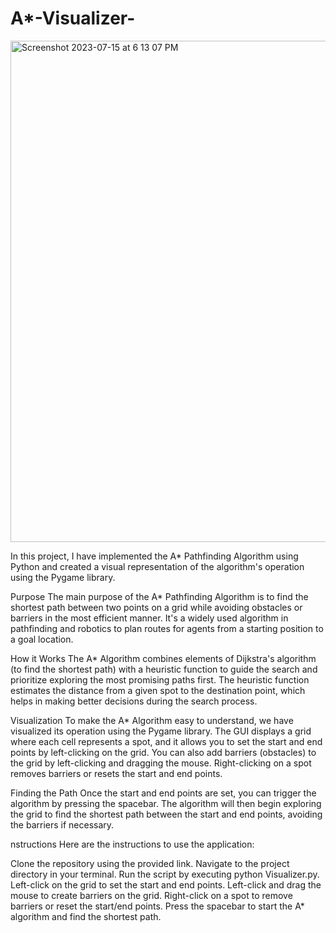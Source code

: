 # A*-Visualizer-
<img width="802" alt="Screenshot 2023-07-15 at 6 13 07 PM" src="https://github.com/MitSheth7/A-Visualizer-/assets/88057396/bd385a80-32da-4fea-af35-f06a64eb584c">

In this project, I have implemented the A* Pathfinding Algorithm using Python and created a visual representation of the algorithm's operation using the Pygame library.

Purpose
The main purpose of the A* Pathfinding Algorithm is to find the shortest path between two points on a grid while avoiding obstacles or barriers in the most efficient manner. It's a widely used algorithm in pathfinding and robotics to plan routes for agents from a starting position to a goal location.

How it Works
The A* Algorithm combines elements of Dijkstra's algorithm (to find the shortest path) with a heuristic function to guide the search and prioritize exploring the most promising paths first. The heuristic function estimates the distance from a given spot to the destination point, which helps in making better decisions during the search process.

Visualization
To make the A* Algorithm easy to understand, we have visualized its operation using the Pygame library. The GUI displays a grid where each cell represents a spot, and it allows you to set the start and end points by left-clicking on the grid. You can also add barriers (obstacles) to the grid by left-clicking and dragging the mouse. Right-clicking on a spot removes barriers or resets the start and end points.

Finding the Path
Once the start and end points are set, you can trigger the algorithm by pressing the spacebar. The algorithm will then begin exploring the grid to find the shortest path between the start and end points, avoiding the barriers if necessary.

nstructions
Here are the instructions to use the application:

Clone the repository using the provided link.
Navigate to the project directory in your terminal.
Run the script by executing python Visualizer.py.
Left-click on the grid to set the start and end points.
Left-click and drag the mouse to create barriers on the grid.
Right-click on a spot to remove barriers or reset the start/end points.
Press the spacebar to start the A* algorithm and find the shortest path.


